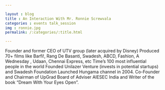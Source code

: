 ```yaml
---

layout : blog
title : An Interaction With Mr. Ronnie Screwvala
categories : events talk_session
img : ronnie.jpg 
permalink: /:categories/:title.html

---
```


Founder and former CEO of UTV group (later acquired by Disney)
Produced 70+ films like Barfi!, Rang De Basanti, Swadesh, ABCD, Fashion, A Wednesday , Udaan, Chennai Express, etc
Time’s 100 most influential people in the world
Founded Unilazer Venture (invests in potential startups) and Swadesh Foundation
Launched Hungama channel in 2004. Co-Founder and Chairman of UpGrad
Board of Adviser AIESEC India and Writer of the book “Dream With Your Eyes Open”. 